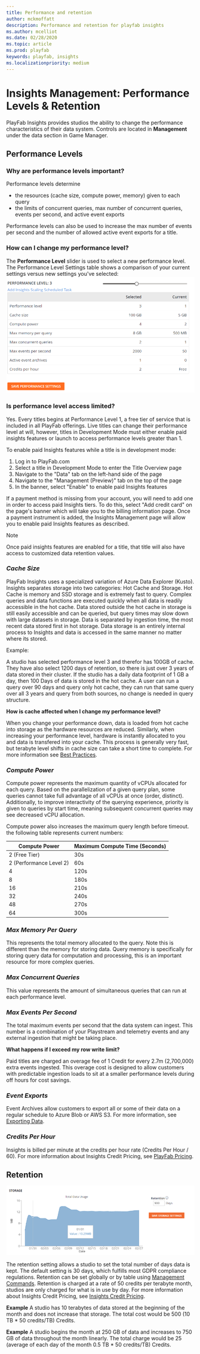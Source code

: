 ```yaml
---
title: Performance and retention
author: mckmoffatt
description: Performance and retention for playfab insights
ms.author: mcelliot
ms.date: 02/28/2020
ms.topic: article
ms.prod: playfab
keywords: playfab, insights
ms.localizationpriority: medium
---
```

# Insights Management: Performance Levels & Retention
PlayFab Insights provides studios the ability to change the performance characteristics of their data system. Controls are located in **Management** under the data section in Game Manager.

## Performance Levels
### Why are performance levels important?
Performance levels determine
-  the resources (cache size, compute power, memory) given to each query
- the limits of concurrent queries, max number of concurrent queries, events per second, and active event exports

Performance levels can also be used to increase the max number of events per second and the number of allowed active event exports for a title.

### How can I change my performance level?
The **Performance Level** slider is used to select a new performance level. The Performance Level Settings table shows a comparison of your current settings versus new settings you've selected:
![Insights Slider](data-explorer/media/performance-level2.png)

### Is performance level access limited?
Yes. Every titles begins at Performance Level 1, a free tier of service that is included in all PlayFab offerings. Live titles can change their performance level at will, however, titles in Development Mode must either enable paid insights features or launch to access performance levels greater than 1.

To enable paid Insights features while a title is in development mode:
1.	Log in to PlayFab.com
2.	Select a title in Development Mode to enter the Title Overview page
3.	Navigate to the "Data" tab on the left-hand side of the page
4.	Navigate to the "Management (Preview)" tab on the top of the page
5.	In the banner, select "Enable" to enable paid Insights features

If a payment method is missing from your account, you will need to add one in order to access paid Insights tiers. To do this, select "Add credit card" on the page's banner which will take you to the billing information page. Once a payment instrument is added, the Insights Management page will allow you to enable paid Insights features as described.

> [!NOTE]
Once paid insights features are enabled for a title, that title will also have access to customized data retention values.

### *Cache Size*
PlayFab Insights uses a specialized variation of Azure Data Explorer (Kusto). Insights separates storage into two categories: Hot Cache and Storage. Hot Cache is memory and SSD storage and is extremely fast to query. Complex queries and data functions are executed quickly when all data is readily accessible in the hot cache. Data stored outside the hot cache in storage is still easily accessible and can be queried, but query times may slow down with large datasets in storage. Data is separated by ingestion time, the most recent data stored first in hot storage. Data storage is an entirely internal process to Insights and data is accessed in the same manner no matter where its stored. 

Example:

A studio has selected performance level 3 and therefor has 100GB of cache. They have also select 1200 days of retention, so there is just over 3 years of data stored in their cluster. If the studio has a daily data footprint of 1 GB a day, then 100 Days of data is stored in the hot cache. A user can run a query over 90 days and query only hot cache, they can run that same query over all 3 years and query from both sources, no change is needed in query structure. 

**How is cache affected when I change my performance level?**

When you change your performance down, data is loaded from hot cache into storage as the hardware resources are reduced. Similarly, when increasing your performance level, hardware is instantly allocated to you and data is transfered into your cache. This process is generally very fast, but terabyte level shifts in cache size can take a short time to complete. For more information see [Best Practices](https://docs.microsoft.com/gaming/playfab/features/insights/insights/best-practices). 

### *Compute Power*
Compute power represents the maximum quantity of vCPUs allocated for each query. Based on the parallelization of a given query plan, some queries cannot take full advantage of all vCPUs at once (order, distinct). Additionally, to improve interactivity of the querying experience, priority is given to queries by start time, meaning subsequent concurrent queries may see decreased vCPU allocation.

Compute power also increases the maximum query length before timeout. the following table represents current numbers:

| Compute Power           | Maximum Compute Time (Seconds) |
|-------------------------|--------------------------------|
| 2 (Free Tier)           | 30s                            |
| 2 (Performance Level 2) | 60s                            |
| 4                       | 120s                           |
| 8                       | 180s                           |
| 16                      | 210s                           |
| 32                      | 240s                           |
| 48                      | 270s                           |
| 64                      | 300s                           |

### *Max Memory Per Query*
This represents the total memory allocated to the query. Note this is different than the memory for storing data. Query memory is specifically for storing query data for computation and processing, this is an important resource for more complex queries. 

### *Max Concurrent Queries*
This value represents the amount of simultaneous queries that can run at each performance level.

### *Max Events Per Second*
The total maximum events per second that the data system can ingest. This number is a combination of your Playstream and telemetry events and any external ingestion that might be taking place.

**What happens if I exceed my row write limit?**

Paid titles are charged an overage fee of 1 Credit for every 2.7m (2,700,000) extra events ingested. This overage cost is designed to allow customers with predictable ingestion loads to sit at a smaller performance levels during off hours for cost savings.

### *Event Exports*
Event Archives allow customers to export all or some of their data on a regular schedule to Azure Blob or AWS S3. For more information, see [Exporting Data](https://docs.microsoft.com/gaming/playfab/features/insights/insights/export).

### *Credits Per Hour*
Insights is billed per minute at the credits per hour rate (Credits Per Hour / 60). For more information about Insights Credit Pricing, see [PlayFab Pricing](https://playfab.com/pricing/).

## Retention
![Insights Retention](data-explorer/media/insights-retention.png)


The retention setting allows a studio to set the total number of days data is kept. The default setting is 30 days, which fulfills most GDPR compliance regulations. Retention can be set globally or by table using [Management Commands](https://review.docs.microsoft.com/gaming/playfab/features/insights/data-explorer/management-commands?branch=managementcommands). Retention is charged at a rate of 50 credits per terabyte month, studios are only charged for what is in use by day. For more information about Insights Credit Pricing, see [Insights Credit Pricing](https://playfab.com/pricing/).

**Example**
A studio has 10 terabytes of data stored at the beginning of the month and does not increase that storage. The total cost would be 500 (10 TB * 50 credits/TB) Credits. 

**Example**
A studio begins the month at 250 GB of data and increases to 750 GB of data throughout the month linearly. The total charge would be 25 (average of each day of the month 0.5 TB * 50 credits/TB) Credits.

